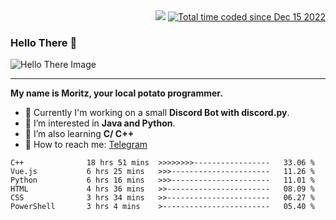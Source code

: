 <div align="right">
  <img src="https://visitor-badge.laobi.icu/badge?page_id=RealPotatoe.RealPotatoe">
  <a href="https://wakatime.com/@055ad605-78d0-4854-8a93-af21ba54a49f">
    <img src="https://wakatime.com/badge/user/055ad605-78d0-4854-8a93-af21ba54a49f.svg" alt="Total time coded since Dec 15 2022" />
  </a>
</div>

### Hello There 👋

![Hello There Image](https://media.giphy.com/media/xTiIzJSKB4l7xTouE8/giphy.gif)

***

**My name is Moritz, your local potato programmer.**

* 💫 Currently I'm working on a small **Discord Bot with discord.py**.
* 🧠 I’m interested in **Java and Python**.
* 📖 I’m also learning **C/ C++**
* 💬 How to reach me: <a href="https://t.me/ThePotatoe">Telegram</a>

<!--START_SECTION:waka-->

```text
C++              18 hrs 51 mins  >>>>>>>>-----------------   33.06 %
Vue.js           6 hrs 25 mins   >>>----------------------   11.26 %
Python           6 hrs 16 mins   >>>----------------------   11.01 %
HTML             4 hrs 36 mins   >>-----------------------   08.09 %
CSS              3 hrs 34 mins   >>-----------------------   06.27 %
PowerShell       3 hrs 4 mins    >------------------------   05.40 %
```

<!--END_SECTION:waka-->
